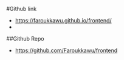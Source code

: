 #Github link
- https://faroukkawu.github.io/frontend/
- 
##Github Repo
- https://github.com/Faroukkawu/frontend
